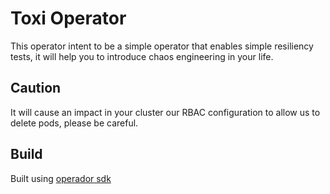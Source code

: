 # Toxi Operator

This operator intent to be a simple operator that enables simple resiliency
tests, it will help you to introduce chaos engineering in your life.

## Caution

It will cause an impact in your cluster our RBAC configuration to allow us to delete pods,
please be careful.

## Build

Built using [operador sdk](https://sdk.operatorframework.io/)